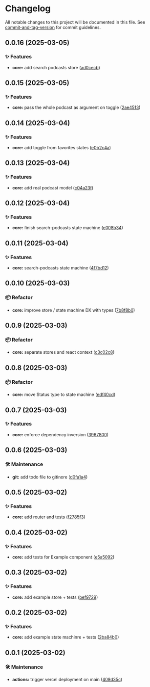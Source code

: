 # Changelog

All notable changes to this project will be documented in this file. See [commit-and-tag-version](https://github.com/absolute-version/commit-and-tag-version) for commit guidelines.

## 0.0.16 (2025-03-05)


### ✨ Features

* **core:** add search podcasts store ([ad0cecb](https://github.com/dimitrilahaye/deezer-podcasts-manager/commit/ad0cecbaaf938746683911e27b75a8cc93f4e4b9))

## 0.0.15 (2025-03-05)


### ✨ Features

* **core:** pass the whole podcast as argument on toggle ([2ae4513](https://github.com/dimitrilahaye/deezer-podcasts-manager/commit/2ae4513065335979a55de34846e5dce94b9a01de))

## 0.0.14 (2025-03-04)


### ✨ Features

* **core:** add toggle from favorites states ([e0b2c4a](https://github.com/dimitrilahaye/deezer-podcasts-manager/commit/e0b2c4a66b9b3b2ac77ff8885e9f2c74ef3157f2))

## 0.0.13 (2025-03-04)


### ✨ Features

* **core:** add real podcast model ([c04a23f](https://github.com/dimitrilahaye/deezer-podcasts-manager/commit/c04a23fdc174123f0aabe547b52011ae8b453e11))

## 0.0.12 (2025-03-04)


### ✨ Features

* **core:** finish search-podcasts state machine ([e008b34](https://github.com/dimitrilahaye/deezer-podcasts-manager/commit/e008b3429389b5b31a1b1b9bd62c512dda0d38a5))

## 0.0.11 (2025-03-04)


### ✨ Features

* **core:** search-podcasts state machine ([4f7bd12](https://github.com/dimitrilahaye/deezer-podcasts-manager/commit/4f7bd128ad636058c7ef94a7ec4a53be2db2fe7f))

## 0.0.10 (2025-03-03)


### 📦 Refactor

* **core:** improve store / state machine DX with types ([7b8f8b0](https://github.com/dimitrilahaye/deezer-podcasts-manager/commit/7b8f8b0bd54740e2852a418f631a3db5e8e6c7f8))

## 0.0.9 (2025-03-03)


### 📦 Refactor

* **core:** separate stores and react context ([c3c02c8](https://github.com/dimitrilahaye/deezer-podcasts-manager/commit/c3c02c8931e574705511a1bbffbeeb9c9aa5052c))

## 0.0.8 (2025-03-03)


### 📦 Refactor

* **core:** move Status type to state machine ([edf40cd](https://github.com/dimitrilahaye/deezer-podcasts-manager/commit/edf40cdb0ba17250558f72e93612406c74b7a7b8))

## 0.0.7 (2025-03-03)


### ✨ Features

* **core:** enforce dependency inversion ([3967800](https://github.com/dimitrilahaye/deezer-podcasts-manager/commit/3967800ba61094ac3c39694c1abb19df5bca997d))

## 0.0.6 (2025-03-03)


### 🛠️ Maintenance

* **git:** add todo file to gitinore ([d0fa1a4](https://github.com/dimitrilahaye/deezer-podcasts-manager/commit/d0fa1a4ebf6dfff5d8dc25942c76f7ae06310c4c))

## 0.0.5 (2025-03-02)


### ✨ Features

* **core:** add router and tests ([f2785f3](https://github.com/dimitrilahaye/deezer-podcasts-manager/commit/f2785f3c709e294aea355fc0dff21c81c77c8aa2))

## 0.0.4 (2025-03-02)


### ✨ Features

* **core:** add tests for Example component ([e5a5092](https://github.com/dimitrilahaye/deezer-podcasts-manager/commit/e5a5092221cb28f5a3dd416a803c70becc1a09a1))

## 0.0.3 (2025-03-02)


### ✨ Features

* **core:** add example store + tests ([bef9729](https://github.com/dimitrilahaye/deezer-podcasts-manager/commit/bef972999557ae6981713b3c2a007de529665116))

## 0.0.2 (2025-03-02)


### ✨ Features

* **core:** add example state machinre + tests ([2ba84b0](https://github.com/dimitrilahaye/deezer-podcasts-manager/commit/2ba84b0d8e388aea7788e286f84c3d5d82f9ed00))

## 0.0.1 (2025-03-02)


### 🛠️ Maintenance

* **actions:** trigger vercel deployment on main ([408d35c](https://github.com/dimitrilahaye/deezer-podcasts-manager/commit/408d35c6f9cdf19da4b15e4c9bed44622f44cb31))
